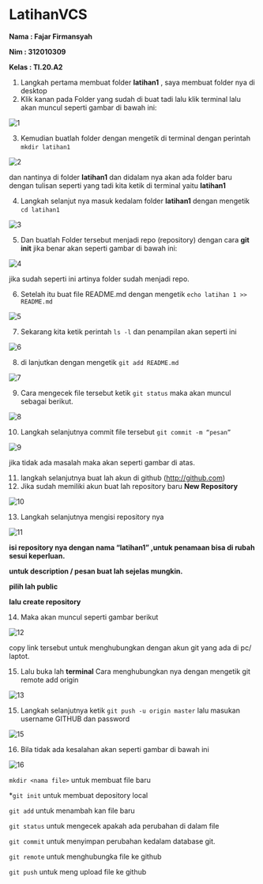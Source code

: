 # LatihanVCS
**Nama	: Fajar Firmansyah**

**Nim	: 312010309**

**Kelas	: TI.20.A2**
 
1. Langkah pertama membuat folder **latihan1** , saya membuat folder nya di desktop
2. Klik kanan pada Folder yang sudah di buat tadi lalu klik terminal lalu akan muncul seperti gambar di bawah ini:

![1](https://user-images.githubusercontent.com/69299625/96339603-fcbd6280-10bf-11eb-853b-87fb3e3381be.jpg)

3. Kemudian buatlah folder dengan mengetik di terminal dengan perintah `mkdir latihan1`

![2](https://user-images.githubusercontent.com/69299625/96339747-a8ff4900-10c0-11eb-92f3-00339d5d1d09.png)

dan nantinya di folder **latihan1** dan didalam nya akan ada folder baru dengan tulisan seperti yang tadi kita ketik di terminal yaitu **latihan1**

4.  Langkah selanjut nya masuk kedalam folder **latihan1** dengan mengetik `cd latihan1`

![3](https://user-images.githubusercontent.com/69299625/96339878-7bff6600-10c1-11eb-8c40-87aa8b7d17b4.png)

5. Dan buatlah Folder tersebut menjadi repo (repository) dengan cara **git init** jika benar akan seperti gambar di bawah ini:

![4](https://user-images.githubusercontent.com/69299625/96339933-def0fd00-10c1-11eb-80fe-1a70bbcadbeb.png)

jika sudah seperti ini artinya folder sudah menjadi repo.

6. Setelah itu buat file README.md dengan mengetik `echo latihan 1 >> README.md`

![5](https://user-images.githubusercontent.com/69299625/96345070-9129c400-10c4-11eb-8ca7-c5c9cf4d97df.png)

7. Sekarang kita ketik perintah `ls -l` dan penampilan akan seperti ini

![6](https://user-images.githubusercontent.com/69299625/96346295-1b722800-10c5-11eb-914c-39dcbd13fd89.png)

8. di lanjutkan dengan mengetik `git add README.md`

![7](https://user-images.githubusercontent.com/69299625/96346478-3729fe00-10c6-11eb-9316-15cf3cf837d1.png)

9. Cara mengecek file tersebut ketik `git status` maka akan muncul sebagai berikut.

![8](https://user-images.githubusercontent.com/69299625/96346638-1615dd00-10c7-11eb-92f4-613003760dfc.png)

10. Langkah selanjutnya commit file tersebut `git commit -m “pesan”`

![9](https://user-images.githubusercontent.com/69299625/96347040-3e9ed680-10c9-11eb-8cbc-3f550ebf960a.png)

jika tidak ada masalah maka akan seperti gambar di atas.

11. langkah selanjutnya buat lah akun di github (http://github.com)
12. Jika sudah memiliki akun buat lah repository baru **New Repository**

![10](https://user-images.githubusercontent.com/69299625/96347130-b40aa700-10c9-11eb-974f-2a7331b922c2.png)

13. Langkah selanjutnya mengisi repository nya

![11](https://user-images.githubusercontent.com/69299625/96347181-36936680-10ca-11eb-92bf-901bea2f23c3.png)

**isi repository nya dengan nama “latihan1” ,untuk penamaan bisa di rubah sesui keperluan.**

**untuk description / pesan buat lah sejelas mungkin.**

**pilih lah public**

**lalu create repository**

14. Maka akan muncul seperti gambar berikut

![12](https://user-images.githubusercontent.com/69299625/96354983-00280c80-1107-11eb-8527-a6ca5f944c44.png)

copy link tersebut untuk menghubungkan dengan akun git yang ada di pc/ laptot.

15. Lalu buka lah **terminal** Cara menghubungkan nya dengan mengetik git remote add origin <link> 

![13](https://user-images.githubusercontent.com/69299625/96355079-ecc97100-1107-11eb-9976-b86fefdeca2e.png)

15. Langkah selanjutnya ketik `git push -u origin master` lalu masukan username GITHUB dan password 

![15](https://user-images.githubusercontent.com/69299625/96355122-65c8c880-1108-11eb-9e2c-a487ef432b4b.png)

16. Bila tidak ada kesalahan akan seperti gambar di bawah ini

![16](https://user-images.githubusercontent.com/69299625/96355166-dc65c600-1108-11eb-8aa2-7c5a0bcf1a9d.png)

`mkdir <nama file>` untuk membuat file baru
 
*`git init` untuk membuat depository local

`git add` untuk menambah kan file baru

`git status` untuk mengecek apakah ada perubahan di dalam file

`git commit` untuk menyimpan perubahan kedalam database git.

`git remote` untuk menghubungka file ke github

`git push` untuk meng upload file ke github
